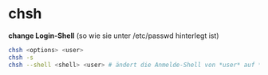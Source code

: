 # chsh

**change Login-Shell** (so wie sie unter /etc/passwd hinterlegt ist)

```sh
chsh <options> <user>
chsh -s
chsh --shell <shell> <user> # ändert die Anmelde-Shell von *user* auf *shell*
```
